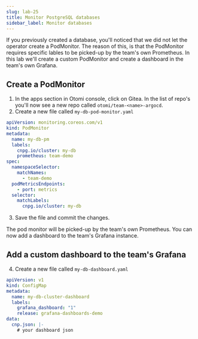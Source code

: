 ```yaml
---
slug: lab-25
title: Monitor PostgreSQL databases
sidebar_label: Monitor databases
---
```


If you previously created a database, you'll noticed that we did not let the operator create a PodMonitor. The reason of this, is that the PodMonitor requires specific lables to be picked-up by the team's own Prometheus. In this lab we'll create a custom PodMonitor and create a dashboard in the team's own Grafana.

## Create a PodMonitor

1. In the apps section in Otomi console, click on Gitea. In the list of repo's you'll now see a new repo called `otomi/team-<name>-argocd`.
2. Create a new file called `my-db-pod-monitor.yaml`

```yaml
apiVersion: monitoring.coreos.com/v1
kind: PodMonitor
metadata:
  name: my-db-pm
  labels:
    cnpg.io/cluster: my-db
    prometheus: team-demo
spec:
  namespaceSelector:
    matchNames:
      - team-demo
  podMetricsEndpoints:
    - port: metrics
  selector:
    matchLabels:
      cnpg.io/cluster: my-db
```
3. Save the file and commit the changes.

The pod monitor will be picked-up by the team's own Prometheus. You can now add a dashboard to the team's Grafana instance.

## Add a custom dashboard to the team's Grafana

4. Create a new file called `my-db-dashboard.yaml`

```yaml
apiVersion: v1
kind: ConfigMap
metadata:
  name: my-db-cluster-dashboard
  labels:
    grafana_dashboard: "1"
    release: grafana-dashboards-demo
data:
  cnp.json: |-
    # your dashboard json
```